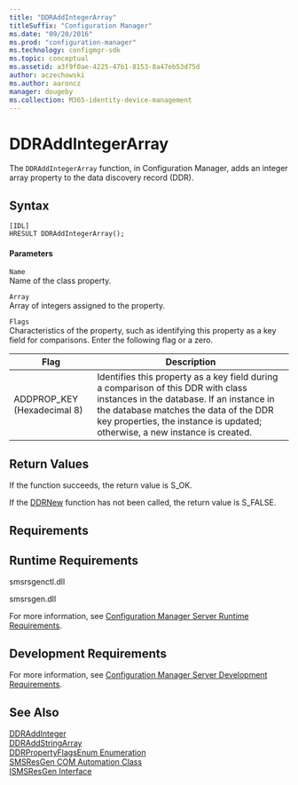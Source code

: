 ```yaml
---
title: "DDRAddIntegerArray"
titleSuffix: "Configuration Manager"
ms.date: "09/20/2016"
ms.prod: "configuration-manager"
ms.technology: configmgr-sdk
ms.topic: conceptual
ms.assetid: a3f9f0ae-4225-47b1-8153-8a47eb53d75d
author: aczechowski
ms.author: aaroncz
manager: dougeby
ms.collection: M365-identity-device-management
---
```

# DDRAddIntegerArray
The `DDRAddIntegerArray` function, in Configuration Manager, adds an integer array property to the data discovery record (DDR).  

## Syntax  

```  
[IDL]  
HRESULT DDRAddIntegerArray();  
```  

#### Parameters  
 `Name`  
 Name of the class property.  

 `Array`  
 Array of integers assigned to the property.  

 `Flags`  
 Characteristics of the property, such as identifying this property as a key field for comparisons. Enter the following flag or a zero.  

|Flag|Description|  
|----------|-----------------|  
|ADDPROP_KEY (Hexadecimal 8)|Identifies this property as a key field during a comparison of this DDR with class instances in the database. If an instance in the database matches the data of the DDR key properties, the instance is updated; otherwise, a new instance is created.|  

## Return Values  
 If the function succeeds, the return value is S_OK.  

 If the [DDRNew](../../../../../develop/reference/core/servers/configure/ddrnew.md) function has not been called, the return value is S_FALSE.  

## Requirements  

## Runtime Requirements  
 smsrsgenctl.dll  

 smsrsgen.dll  

 For more information, see [Configuration Manager Server Runtime Requirements](../../../../../develop/core/reqs/server-runtime-requirements.md).  

## Development Requirements  
 For more information, see [Configuration Manager Server Development Requirements](../../../../../develop/core/reqs/server-development-requirements.md).  

## See Also  
 [DDRAddInteger](../../../../../develop/reference/core/servers/configure/ddraddinteger.md)   
 [DDRAddStringArray](../../../../../develop/reference/core/servers/configure/ddraddstringarray.md)   
 [DDRPropertyFlagsEnum Enumeration](../../../../../develop/reference/core/servers/configure/ddrpropertyflagsenum-enumeration.md)   
 [SMSResGen COM Automation Class](../../../../../develop/reference/core/servers/configure/smsresgen-com-automation-class.md)   
 [ISMSResGen Interface](../../../../../develop/reference/core/servers/configure/ismsresgen-interface.md)
